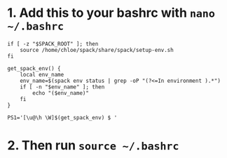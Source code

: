 # 1. Add this to your bashrc with `nano ~/.bashrc`

```
if [ -z "$SPACK_ROOT" ]; then
    source /home/chloe/spack/share/spack/setup-env.sh
fi

get_spack_env() {
    local env_name
    env_name=$(spack env status | grep -oP "(?<=In environment ).*")
    if [ -n "$env_name" ]; then
        echo "($env_name)"
    fi
}

PS1='[\u@\h \W]$(get_spack_env) $ '
```
# 2. Then run `source ~/.bashrc`
